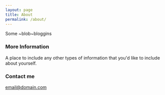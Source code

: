```yaml
---
layout: page
title: About
permalink: /about/
---
```


Some ~blob~bloggins

### More Information

A place to include any other types of information that you'd like to include about yourself.

### Contact me

[email@domain.com](mailto:email@domain.com)